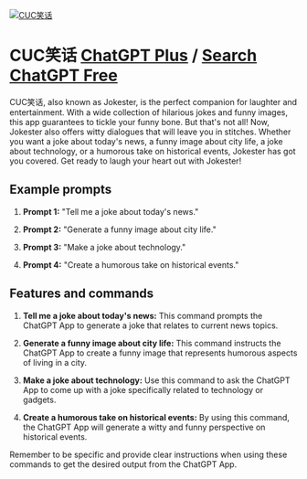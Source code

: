 
[![CUC笑话](https://files.oaiusercontent.com/file-DDMsElXPnuiN1K4jJjQdAmKx?se=2123-10-17T15%3A53%3A25Z&sp=r&sv=2021-08-06&sr=b&rscc=max-age%3D31536000%2C%20immutable&rscd=attachment%3B%20filename%3Dcuc.png&sig=rDbLEmBUsHT91omMIL3C4ZBEkPETS9Gcl0z7GPZ3V%2Bc%3D)](https://chat.openai.com/g/g-iOEB5k4RU-cucxiao-hua)

# CUC笑话 [ChatGPT Plus](https://chat.openai.com/g/g-iOEB5k4RU-cucxiao-hua) / [Search ChatGPT Free](https://gptcall.net/index.html#/?search=CUC%E7%AC%91%E8%AF%9D)

CUC笑话, also known as Jokester, is the perfect companion for laughter and entertainment. With a wide collection of hilarious jokes and funny images, this app guarantees to tickle your funny bone. But that's not all! Now, Jokester also offers witty dialogues that will leave you in stitches. Whether you want a joke about today's news, a funny image about city life, a joke about technology, or a humorous take on historical events, Jokester has got you covered. Get ready to laugh your heart out with Jokester!

## Example prompts

1. **Prompt 1:** "Tell me a joke about today's news."

2. **Prompt 2:** "Generate a funny image about city life."

3. **Prompt 3:** "Make a joke about technology."

4. **Prompt 4:** "Create a humorous take on historical events."


## Features and commands

1. **Tell me a joke about today's news:** This command prompts the ChatGPT App to generate a joke that relates to current news topics.

2. **Generate a funny image about city life:** This command instructs the ChatGPT App to create a funny image that represents humorous aspects of living in a city.

3. **Make a joke about technology:** Use this command to ask the ChatGPT App to come up with a joke specifically related to technology or gadgets.

4. **Create a humorous take on historical events:** By using this command, the ChatGPT App will generate a witty and funny perspective on historical events.

Remember to be specific and provide clear instructions when using these commands to get the desired output from the ChatGPT App.


